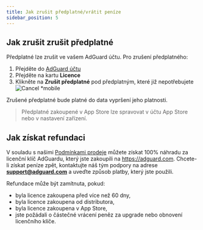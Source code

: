 ```yaml
---
title: Jak zrušit předplatné/vrátit peníze
sidebar_position: 5
---
```


## Jak zrušit zrušit předplatné

Předplatné lze zrušit ve vašem AdGuard účtu. Pro zrušení předplatného:

 1. Přejděte do [AdGuard účtu](https://my.adguard.com/)
 2. Přejděte na kartu **Licence**
 3. Klikněte na **Zrušit předplatné** pod předplatným, které již nepotřebujete ![Cancel *mobile](https://cdn.adtidy.org/content/kb/ad_blocker/general/newaccount-cancel-sub.png)

 Zrušené předplatné bude platné do data vypršení jeho platnosti.

> Předplatné zakoupené v App Store lze spravovat v účtu App Store nebo v nastavení zařízení.

## Jak získat refundaci

V souladu s našimi [Podmínkami prodeje](https://adguard.com/terms-of-sale.html) můžete získat 100% náhradu za licenční klíč AdGuardu, který jste zakoupili na https://adguard.com. Chcete-li získat peníze zpět, kontaktujte náš tým podpory na adrese **support@adguard.com** a uveďte způsob platby, který jste použili.

Refundace může být zamítnuta, pokud:
* byla licence zakoupena před více než 60 dny,
* byla licence zakoupena od distributora,
* byla licence zakoupena v App Store,
* jste požádali o částečné vrácení peněz za upgrade nebo obnovení licenčního klíče.
